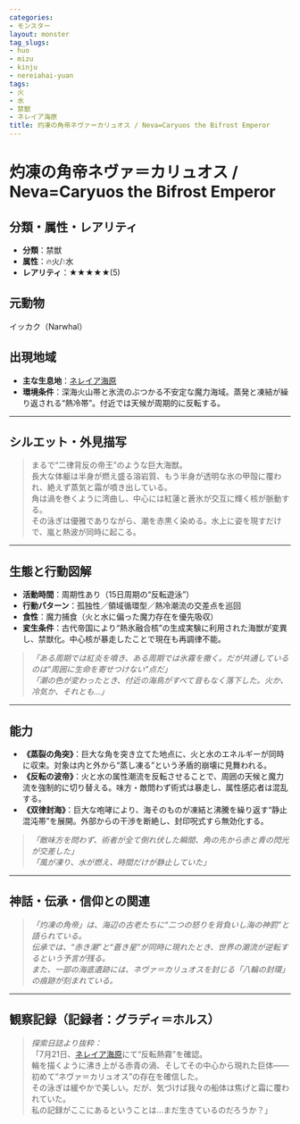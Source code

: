 ```yaml
---
categories:
- モンスター
layout: monster
tag_slugs:
- huo
- mizu
- kinju
- nereiahai-yuan
tags:
- 火
- 水
- 禁獣
- ネレイア海原
title: 灼凍の角帝ネヴァ＝カリュオス / Neva=Caryuos the Bifrost Emperor
---
```


# 灼凍の角帝ネヴァ＝カリュオス / Neva=Caryuos the Bifrost Emperor

## 分類・属性・レアリティ

* **分類**：禁獣  
* **属性**：🔥火/💧水  
* **レアリティ**：★★★★★(5)

## 元動物

イッカク（Narwhal）

## 出現地域

* **主な生息地**：[ネレイア海原](../place/nereia_ocean.md)  
* **環境条件**：深海火山帯と氷流のぶつかる不安定な魔力海域。蒸発と凍結が繰り返される“熱冷帯”。付近では天候が周期的に反転する。

---

## シルエット・外見描写

> まるで“二律背反の帝王”のような巨大海獣。  
> 長大な体躯は半身が燃え盛る溶岩質、もう半身が透明な氷の甲殻に覆われ、絶えず蒸気と霜が噴き出している。  
> 角は渦を巻くように湾曲し、中心には紅蓮と蒼氷が交互に輝く核が脈動する。  
> その泳ぎは優雅でありながら、潮を赤黒く染める。水上に姿を現すだけで、嵐と熱波が同時に起こる。

---

## 生態と行動図解

* **活動時間**：周期性あり（15日周期の“反転遊泳”）  
* **行動パターン**：孤独性／領域循環型／熱冷潮流の交差点を巡回  
* **食性**：魔力捕食（火と水に偏った魔力存在を優先吸収）  
* **変生条件**：古代帝国により“熱氷融合核”の生成実験に利用された海獣が変異し、禁獣化。中心核が暴走したことで現在も再調律不能。

> *「ある周期では紅炎を噴き、ある周期では氷霧を撒く。だが共通しているのは“周囲に生命を寄せつけない”点だ」*  
> *「潮の色が変わったとき、付近の海鳥がすべて音もなく落下した。火か、冷気か、それとも…」*

---

## 能力

* **《蒸裂の角突》**：巨大な角を突き立てた地点に、火と水のエネルギーが同時に収束。対象は内と外から“蒸し凍る”という矛盾的崩壊に見舞われる。  
* **《反転の波帝》**：火と水の属性潮流を反転させることで、周囲の天候と魔力流を強制的に切り替える。味方・敵問わず術式は暴走し、属性感応者は混乱する。  
* **《双律封海》**：巨大な咆哮により、海そのものが凍結と沸騰を繰り返す“静止混沌帯”を展開。外部からの干渉を断絶し、封印呪式すら無効化する。

> *「敵味方を問わず、術者が全て倒れ伏した瞬間、角の先から赤と青の閃光が交差した」*  
> *「風が凍り、水が燃え、時間だけが静止していた」*

---

## 神話・伝承・信仰との関連

> *「灼凍の角帝」は、海辺の古老たちに“二つの怒りを背負いし海の神罰”と語られている。  
> 伝承では、“赤き潮”と“蒼き星”が同時に現れたとき、世界の潮流が逆転するという予言が残る。*  
> *また、一部の海底遺跡には、ネヴァ＝カリュオスを封じる「八輪の封環」の痕跡が刻まれている。*

---

## 観察記録（記録者：グラディ＝ホルス）

> *探索日誌より抜粋：*  
> 「7月21日、[ネレイア海原](../place/nereia_ocean.md)にて“反転熱霧”を確認。  
> 輪を描くように沸き上がる赤青の渦、そしてその中心から現れた巨体――  
> 初めて“ネヴァ＝カリュオス”の存在を確信した。  
> その泳ぎは緩やかで美しい。だが、気づけば我々の船体は焦げと霜に覆われていた。  
> 私の記録がここにあるということは…まだ生きているのだろうか？」